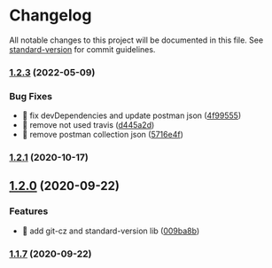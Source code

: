 # Changelog

All notable changes to this project will be documented in this file. See [standard-version](https://github.com/conventional-changelog/standard-version) for commit guidelines.

### [1.2.3](https://github.com/yeukfei02/weatherApi/compare/v1.2.2...v1.2.3) (2022-05-09)


### Bug Fixes

* 🐛 fix devDependencies and update postman json ([4f99555](https://github.com/yeukfei02/weatherApi/commit/4f995556a15c4e0e8d401961fdf4c95efb4ca0b1))
* 🐛 remove not used travis ([d445a2d](https://github.com/yeukfei02/weatherApi/commit/d445a2dd814d10545561983b071372df3400e5aa))
* 🐛 remove postman collection json ([5716e4f](https://github.com/yeukfei02/weatherApi/commit/5716e4f7be74650efb8cfd8347fb913de096c570))

### [1.2.1](https://github.com/yeukfei02/weatherApi/compare/v1.2.0...v1.2.1) (2020-10-17)

## [1.2.0](https://github.com/yeukfei02/weatherApi/compare/v1.1.7...v1.2.0) (2020-09-22)


### Features

* 🎸 add git-cz and standard-version lib ([009ba8b](https://github.com/yeukfei02/weatherApi/commit/009ba8b40c37a330e5fc60db9b5fb57281dd9015))

### [1.1.7](https://github.com/yeukfei02/weatherApi/compare/v1.1.6...v1.1.7) (2020-09-22)
